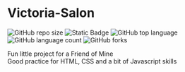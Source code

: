 # Victoria-Salon

![GitHub repo size](https://img.shields.io/github/repo-size/BurcisWolf/Victoria-Salon) ![Static Badge](https://img.shields.io/badge/version-1.0-red) ![GitHub top language](https://img.shields.io/github/languages/top/BurcisWolf/Victoria-Salon) ![GitHub language count](https://img.shields.io/github/languages/count/BurcisWolf/Victoria-Salon) ![GitHub forks](https://img.shields.io/github/forks/BurcisWolf/Victoria-Salon)

Fun little project for a Friend of Mine<br>
Good practice for HTML, CSS and a bit of Javascript skills

